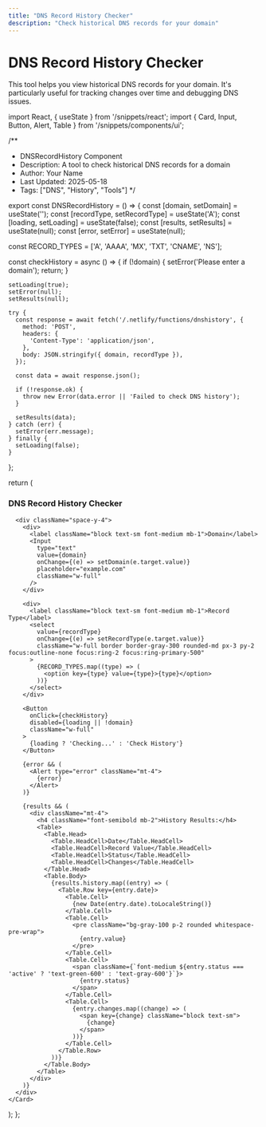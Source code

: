 ```yaml
---
title: "DNS Record History Checker"
description: "Check historical DNS records for your domain"
---
```


# DNS Record History Checker

This tool helps you view historical DNS records for your domain. It's particularly useful for tracking changes over time and debugging DNS issues.

import React, { useState } from '/snippets/react';
import { Card, Input, Button, Alert, Table } from '/snippets/components/ui';

/**
 * DNSRecordHistory Component
 * Description: A tool to check historical DNS records for a domain
 * Author: Your Name
 * Last Updated: 2025-05-18
 * Tags: ["DNS", "History", "Tools"]
 */

export const DNSRecordHistory = () => {
  const [domain, setDomain] = useState('');
  const [recordType, setRecordType] = useState('A');
  const [loading, setLoading] = useState(false);
  const [results, setResults] = useState(null);
  const [error, setError] = useState(null);

  const RECORD_TYPES = ['A', 'AAAA', 'MX', 'TXT', 'CNAME', 'NS'];

  const checkHistory = async () => {
    if (!domain) {
      setError('Please enter a domain');
      return;
    }

    setLoading(true);
    setError(null);
    setResults(null);

    try {
      const response = await fetch('/.netlify/functions/dnshistory', {
        method: 'POST',
        headers: {
          'Content-Type': 'application/json',
        },
        body: JSON.stringify({ domain, recordType }),
      });

      const data = await response.json();
      
      if (!response.ok) {
        throw new Error(data.error || 'Failed to check DNS history');
      }

      setResults(data);
    } catch (err) {
      setError(err.message);
    } finally {
      setLoading(false);
    }
  };

  return (
    <Card>
      <h3 className="text-xl font-bold mb-4">DNS Record History Checker</h3>
      
      <div className="space-y-4">
        <div>
          <label className="block text-sm font-medium mb-1">Domain</label>
          <Input
            type="text"
            value={domain}
            onChange={(e) => setDomain(e.target.value)}
            placeholder="example.com"
            className="w-full"
          />
        </div>

        <div>
          <label className="block text-sm font-medium mb-1">Record Type</label>
          <select
            value={recordType}
            onChange={(e) => setRecordType(e.target.value)}
            className="w-full border border-gray-300 rounded-md px-3 py-2 focus:outline-none focus:ring-2 focus:ring-primary-500"
          >
            {RECORD_TYPES.map((type) => (
              <option key={type} value={type}>{type}</option>
            ))}
          </select>
        </div>

        <Button
          onClick={checkHistory}
          disabled={loading || !domain}
          className="w-full"
        >
          {loading ? 'Checking...' : 'Check History'}
        </Button>

        {error && (
          <Alert type="error" className="mt-4">
            {error}
          </Alert>
        )}

        {results && (
          <div className="mt-4">
            <h4 className="font-semibold mb-2">History Results:</h4>
            <Table>
              <Table.Head>
                <Table.HeadCell>Date</Table.HeadCell>
                <Table.HeadCell>Record Value</Table.HeadCell>
                <Table.HeadCell>Status</Table.HeadCell>
                <Table.HeadCell>Changes</Table.HeadCell>
              </Table.Head>
              <Table.Body>
                {results.history.map((entry) => (
                  <Table.Row key={entry.date}>
                    <Table.Cell>
                      {new Date(entry.date).toLocaleString()}
                    </Table.Cell>
                    <Table.Cell>
                      <pre className="bg-gray-100 p-2 rounded whitespace-pre-wrap">
                        {entry.value}
                      </pre>
                    </Table.Cell>
                    <Table.Cell>
                      <span className={`font-medium ${entry.status === 'active' ? 'text-green-600' : 'text-gray-600'}`}>
                        {entry.status}
                      </span>
                    </Table.Cell>
                    <Table.Cell>
                      {entry.changes.map((change) => (
                        <span key={change} className="block text-sm">
                          {change}
                        </span>
                      ))}
                    </Table.Cell>
                  </Table.Row>
                ))}
              </Table.Body>
            </Table>
          </div>
        )}
      </div>
    </Card>
  );
};

